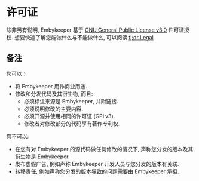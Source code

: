 # 许可证

除非另有说明, Embykeeper 基于 [GNU General Public License v3.0](https://github.com/emby-keeper/embykeeper/blob/main/LICENSE) 许可证授权. 想要快速了解您能做什么与不能做什么, 可以阅读 [tl;dr Legal](https://www.tldrlegal.com/license/gnu-general-public-license-v3-gpl-3).

## 备注

您可以：

- 将 Embykeeper 用作商业用途.
- 修改和分发代码及其衍生物, 而且:
  - 必须标注来源是 Embykeeper, 并附链接.
  - 必须说明修改的主要内容.
  - 必须开源并使用相同的许可证 (GPLv3).
  - 修改者对修改部分的代码享有著作专利权.

您不可以:

- 在您有对 Embykeeper 的源代码做任何修改的情况下, 声称您分发的版本及其衍生物是 Embykeeper.
- 发布虚假广告, 例如声称 Embykeeper 开发人员与您分发的版本有关联.
- 转移责任, 例如声称您分发的版本导致的问题需要由 Embykeeper 承担.
